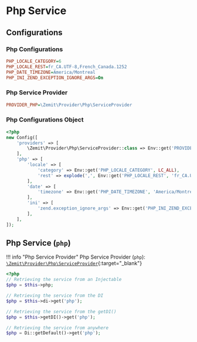 # Php Service

## Configurations

### Php Configurations

```ini
PHP_LOCALE_CATEGORY=6
PHP_LOCALE_REST=fr_CA.UTF-8,French_Canada.1252
PHP_DATE_TIMEZONE=America/Montreal
PHP_INI_ZEND_EXCEPTION_IGNORE_ARGS=On
```

### Php Service Provider

```ini
PROVIDER_PHP=\Zemit\Provider\Php\ServiceProvider
```

### Php Configurations Object

```php
<?php
new Config([
    'providers' => [
        \Zemit\Provider\Php\ServiceProvider::class => Env::get('PROVIDER_PHP', \Zemit\Provider\Php\ServiceProvider::class),
    ],
    'php' => [
        'locale' => [
            'category' => Env::get('PHP_LOCALE_CATEGORY', LC_ALL),
            'rest' => explode(',', Env::get('PHP_LOCALE_REST', 'fr_CA.UTF-8,French_Canada.1252')),
        ],
        'date' => [
            'timezone' => Env::get('PHP_DATE_TIMEZONE', 'America/Montreal'),
        ],
        'ini' => [
            'zend.exception_ignore_args' => Env::get('PHP_INI_ZEND_EXCEPTION_IGNORE_ARGS', 'On'),
        ],
    ],
]);
```

## Php Service (`php`)

!!! info "Php Service Provider"
    Php Service Provider (`php`):
    [`\Zemit\Provider\Php\ServiceProvider`](https://github.com/zemit-cms/core/blob/master/src/Provider/Php/ServiceProvider.php){:target="_blank"}

```php
<?php
// Retrieving the service from an Injectable
$php = $this->php;

// Retrieving the service from the DI
$php = $this->di->get('php');

// Retrieving the service from the getDI()
$php = $this->getDI()->get('php');

// Retrieving the service from anywhere
$php = Di::getDefault()->get('php');
```
